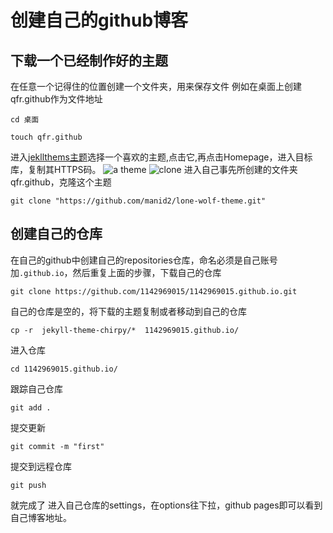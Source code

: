 ﻿# 创建自己的github博客
## 下载一个已经制作好的主题
在任意一个记得住的位置创建一个文件夹，用来保存文件
例如在桌面上创建qfr.github作为文件地址
```
cd 桌面
```
```
touch qfr.github
```
进入[jekllthems主题](http://jekyllthemes.org/)选择一个喜欢的主题,点击它,再点击Homepage，进入目标库，复制其HTTPS码。
![a theme](https://img-blog.csdnimg.cn/20201205202852947.png?x-oss-process=image/watermark,type_ZmFuZ3poZW5naGVpdGk,shadow_10,text_aHR0cHM6Ly9ibG9nLmNzZG4ubmV0L2p2ZGlkbnM=,size_16,color_FFFFFF,t_70)
![clone](https://img-blog.csdnimg.cn/20201205203756168.png?x-oss-process=image/watermark,type_ZmFuZ3poZW5naGVpdGk,shadow_10,text_aHR0cHM6Ly9ibG9nLmNzZG4ubmV0L2p2ZGlkbnM=,size_16,color_FFFFFF,t_70)
进入自己事先所创建的文件夹qfr.github，克隆这个主题
```
git clone "https://github.com/manid2/lone-wolf-theme.git"
```
## 创建自己的仓库
在自己的github中创建自己的repositories仓库，命名必须是自己账号加`.github.io`，然后重复上面的步骤，下载自己的仓库
```
git clone https://github.com/1142969015/1142969015.github.io.git
```
自己的仓库是空的，将下载的主题复制或者移动到自己的仓库
```
cp -r  jekyll-theme-chirpy/*  1142969015.github.io/
```
进入仓库
```
cd 1142969015.github.io/
```
跟踪自己仓库
```
git add .
```
提交更新
```
git commit -m "first"
```
提交到远程仓库
```
git push
```
就完成了
进入自己仓库的settings，在options往下拉，github pages即可以看到自己博客地址。
